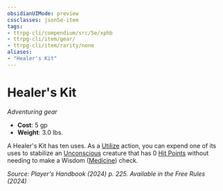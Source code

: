 ```yaml
---
obsidianUIMode: preview
cssclasses: json5e-item
tags:
- ttrpg-cli/compendium/src/5e/xphb
- ttrpg-cli/item/gear/
- ttrpg-cli/item/rarity/none
aliases: 
- "Healer's Kit"
---
```

# Healer's Kit
*Adventuring gear*  


- **Cost**: 5 gp
- **Weight**: 3.0 lbs.

A Healer's Kit has ten uses. As a [Utilize](2-Mechanics/CLI/rules/actions.md#Utilize) action, you can expend one of its uses to stabilize an [Unconscious](2-Mechanics/CLI/rules/conditions.md#Unconscious) creature that has 0 [Hit Points](2-Mechanics/CLI/rules/variant-rules/hit-points-xphb.md) without needing to make a Wisdom ([Medicine](2-Mechanics/CLI/rules/skills.md#Medicine)) check.

*Source: Player's Handbook (2024) p. 225. Available in the Free Rules (2024)*